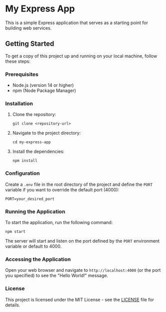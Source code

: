 # My Express App

This is a simple Express application that serves as a starting point for building web services.

## Getting Started

To get a copy of this project up and running on your local machine, follow these steps:

### Prerequisites

- Node.js (version 14 or higher)
- npm (Node Package Manager)

### Installation

1. Clone the repository:

   ```
   git clone <repository-url>
   ```

2. Navigate to the project directory:

   ```
   cd my-express-app
   ```

3. Install the dependencies:

   ```
   npm install
   ```

### Configuration

Create a `.env` file in the root directory of the project and define the `PORT` variable if you want to override the default port (4000):

```
PORT=your_desired_port
```

### Running the Application

To start the application, run the following command:

```
npm start
```

The server will start and listen on the port defined by the `PORT` environment variable or default to 4000.

### Accessing the Application

Open your web browser and navigate to `http://localhost:4000` (or the port you specified) to see the "Hello World!" message.

### License

This project is licensed under the MIT License - see the [LICENSE](LICENSE) file for details.